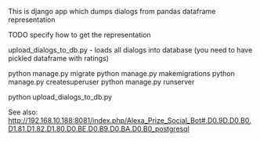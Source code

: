 This is django app which dumps dialogs from pandas dataframe representation

TODO specify how to get the representation

upload_dialogs_to_db.py - loads all dialogs into database
 (you need to have pickled dataframe with ratings)

python manage.py migrate
python manage.py makemigrations
python manage.py createsuperuser
python manage.py runserver


python upload_dialogs_to_db.py


See also:
http://192.168.10.188:8081/index.php/Alexa_Prize_Social_Bot#.D0.9D.D0.B0.D1.81.D1.82.D1.80.D0.BE.D0.B9.D0.BA.D0.B0_postgresql